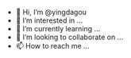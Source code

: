 - 👋 Hi, I’m @yingdagou
- 👀 I’m interested in ...
- 🌱 I’m currently learning ...
- 💞️ I’m looking to collaborate on ...
- 📫 How to reach me ...

<!---
yingdagou/yingdagou is a ✨ special ✨ repository because its `README.md` (this file) appears on your GitHub profile.
You can click the Preview link to take a look at your changes.
--->
